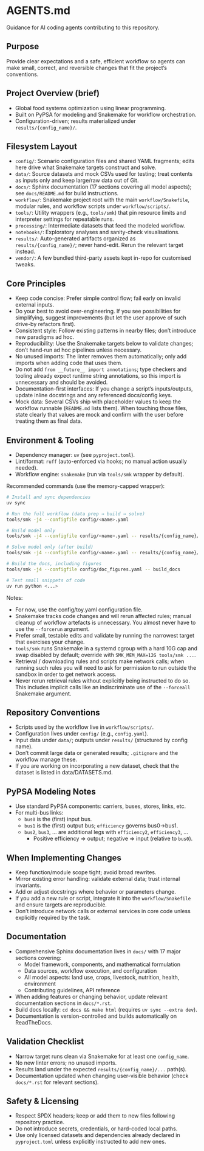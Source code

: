 <!--
SPDX-FileCopyrightText: 2025 Koen van Greevenbroek

SPDX-License-Identifier: CC-BY-4.0
-->

# AGENTS.md

Guidance for AI coding agents contributing to this repository.

## Purpose

Provide clear expectations and a safe, efficient workflow so agents can make small, correct, and reversible changes that fit the project’s conventions.

## Project Overview (brief)

- Global food systems optimization using linear programming.
- Built on PyPSA for modeling and Snakemake for workflow orchestration.
- Configuration-driven; results materialized under `results/{config_name}/`.

## Filesystem Layout

- `config/`: Scenario configuration files and shared YAML fragments; edits here drive what Snakemake targets construct and solve.
- `data/`: Source datasets and mock CSVs used for testing; treat contents as inputs only and keep large/raw data out of Git.
- `docs/`: Sphinx documentation (17 sections covering all model aspects); see `docs/README.md` for build instructions.
- `workflow/`: Snakemake project root with the main `workflow/Snakefile`, modular rules, and workflow scripts under `workflow/scripts/`.
- `tools/`: Utility wrappers (e.g., `tools/smk`) that pin resource limits and interpreter settings for repeatable runs.
- `processing/`: Intermediate datasets that feed the modeled workflow.
- `notebooks/`: Exploratory analyses and sanity-check visualisations.
- `results/`: Auto-generated artifacts organized as `results/{config_name}/`; never hand-edit. Rerun the relevant target instead.
- `vendor/`: A few bundled third-party assets kept in-repo for customised tweaks.

## Core Principles

- Keep code concise: Prefer simple control flow; fail early on invalid external inputs.
- Do your best to avoid over-engineering. If you see possibilities for simplifying, suggest improvements (but let the user approve of such drive-by refactors first).
- Consistent style: Follow existing patterns in nearby files; don’t introduce new paradigms ad hoc.
- Reproducibility: Use the Snakemake targets below to validate changes; don’t hand‑run ad hoc pipelines unless necessary.
- No unused imports: The linter removes them automatically; only add imports when adding code that uses them.
- Do not add `from __future__ import annotations`; type checkers and tooling already expect
  runtime string annotations, so this import is unnecessary and should be avoided.
- Documentation-first interfaces: If you change a script’s inputs/outputs, update inline docstrings and any referenced docs/config keys.
- Mock data: Several CSVs ship with placeholder values to keep the workflow runnable (`README.md` lists them). When touching those files, state clearly that values are mock and confirm with the user before treating them as final data.

## Environment & Tooling

- Dependency manager: `uv` (see `pyproject.toml`).
- Lint/format: `ruff` (auto-enforced via hooks; no manual action usually needed).
- Workflow engine: `snakemake` (run via `tools/smk` wrapper by default).

Recommended commands (use the memory-capped wrapper):

```bash
# Install and sync dependencies
uv sync

# Run the full workflow (data prep → build → solve)
tools/smk -j4 --configfile config/<name>.yaml

# Build model only
tools/smk -j4 --configfile config/<name>.yaml -- results/{config_name}/build/model.nc

# Solve model only (after build)
tools/smk -j4 --configfile config/<name>.yaml -- results/{config_name}/solved/model.nc

# Build the docs, including figures
tools/smk -j4 --configfile config/doc_figures.yaml -- build_docs

# Test small snippets of code
uv run python <...>
```

Notes:

- For now, use the config/toy.yaml configuration file.
- Snakemake tracks code changes and will rerun affected rules; manual cleanup of workflow artefacts is unnecessary. You almost never have to use the `--forcerun` argument.
- Prefer small, testable edits and validate by running the narrowest target that exercises your change.
- `tools/smk` runs Snakemake in a systemd cgroup with a hard 10G cap and swap disabled by default; override with `SMK_MEM_MAX=12G tools/smk ...`.
- Retrieval / downloading rules and scripts make network calls; when running such rules you will need to ask for permission to run outside the sandbox in order to get network access.
- Never rerun retrieval rules without explicitly being instructed to do so. This includes implicit calls like an indiscriminate use of the `--forceall` Snakemake argument.

## Repository Conventions

- Scripts used by the workflow live in `workflow/scripts/`.
- Configuration lives under `config/` (e.g., `config.yaml`).
- Input data under `data/`; outputs under `results/` (structured by config name).
- Don’t commit large data or generated results; `.gitignore` and the workflow manage these.
- If you are working on incorporating a new dataset, check that the dataset is listed in data/DATASETS.md.

## PyPSA Modeling Notes

- Use standard PyPSA components: carriers, buses, stores, links, etc.
- For multi-bus links:
  - `bus0` is the (first) input bus.
  - `bus1` is the (first) output bus; `efficiency` governs bus0→bus1.
  - `bus2`, `bus3`, … are additional legs with `efficiency2`, `efficiency3`, …
    - Positive efficiency ⇒ output; negative ⇒ input (relative to `bus0`).

## When Implementing Changes

- Keep function/module scope tight; avoid broad rewrites.
- Mirror existing error handling: validate external data; trust internal invariants.
- Add or adjust docstrings where behavior or parameters change.
- If you add a new rule or script, integrate it into the `workflow/Snakefile` and ensure targets are reproducible.
- Don’t introduce network calls or external services in core code unless explicitly required by the task.

## Documentation

- Comprehensive Sphinx documentation lives in `docs/` with 17 major sections covering:
  - Model framework, components, and mathematical formulation
  - Data sources, workflow execution, and configuration
  - All model aspects: land use, crops, livestock, nutrition, health, environment
  - Contributing guidelines, API reference
- When adding features or changing behavior, update relevant documentation sections in `docs/*.rst`.
- Build docs locally: `cd docs && make html` (requires `uv sync --extra dev`).
- Documentation is version-controlled and builds automatically on ReadTheDocs.

## Validation Checklist

- Narrow target runs clean via Snakemake for at least one `config_name`.
- No new linter errors; no unused imports.
- Results land under the expected `results/{config_name}/...` path(s).
- Documentation updated when changing user-visible behavior (check `docs/*.rst` for relevant sections).

## Safety & Licensing

- Respect SPDX headers; keep or add them to new files following repository practice.
- Do not introduce secrets, credentials, or hard-coded local paths.
- Use only licensed datasets and dependencies already declared in `pyproject.toml` unless explicitly instructed to add new ones.
